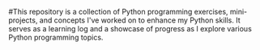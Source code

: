#This repository is a collection of Python programming exercises, mini-projects, and concepts I've worked on to enhance my Python skills. It serves as a learning log and a showcase of progress as I explore various Python programming topics.
